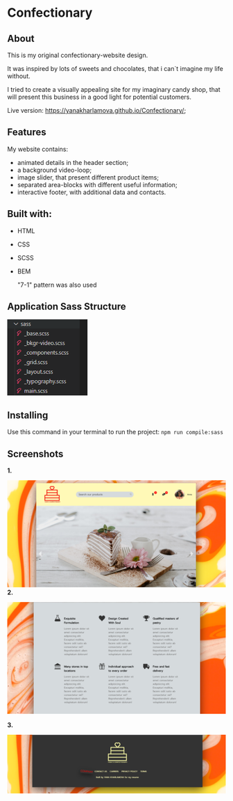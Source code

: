 # Confectionary
## About
This is my original confectionary-website design.

It was inspired by lots of sweets and chocolates, that i can`t imagine my life without.


I tried to create a visually appealing site for my imaginary candy shop, that will present this business in a good light for potential customers.

Live version: https://yanakharlamova.github.io/Confectionary/;
## Features

My website contains:
* animated details in the header section;
* a background video-loop;
* image slider, that present different product items;
* separated area-blocks with different useful information;
* interactive footer, with additional data and contacts.
## Built with:
* HTML
* CSS
* SCSS
* BEM

  "7-1" pattern was also used
## Application Sass Structure
![](screenshot/structure.PNG)
## Installing
Use this command in your terminal to run the project:
`npm run compile:sass`
## Screenshots
**1.**

![](screenshot/confectionaryImg1.PNG)
**2.**
  

![](screenshot/confectionaryImg2.PNG)

**3.**
 

![](screenshot/confectionaryImg3.PNG)

